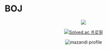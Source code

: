 # BOJ
<div align=center>
	<img src="https://img.shields.io/badge/Java-3776AB?style=flat&logo=Java&logoColor=white">
  	<img src="https://img.shields.io/badge/MySQL-#4479A1?style=flat&logo=MySQL&logoColor=white">
	<img src="https://img.shields.io/badge/Python-3776AB?style=for-the-badge&logo=Python&logoColor=white">


 [![Solved.ac 프로필](http://mazassumnida.wtf/api/v2/generate_badge?boj=kevin9981)](https://solved.ac/유저네임)

![mazandi profile](http://mazandi.herokuapp.com/api?handle=kevin9981&theme=warm)
</div>
